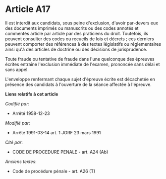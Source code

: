 # Article A17

Il est interdit aux candidats, sous peine d'exclusion, d'avoir par-devers eux des documents imprimés ou manuscrits ou des
codes annotés et commentés article par article par des praticiens du droit. Toutefois, ils peuvent consulter des codes ou
recueils de lois et décrets ; ces derniers peuvent comporter des références à des textes législatifs ou réglementaires ainsi
qu'à des articles de doctrine ou des décisions de jurisprudence.

Toute fraude ou tentative de fraude dans l'une quelconque des épreuves écrites entraîne l'exclusion immédiate de l'examen,
prononcée sans délai et sans appel.

L'enveloppe renfermant chaque sujet d'épreuve écrite est décachetée en présence des candidats à l'ouverture de la séance
affectée à l'épreuve.

**Liens relatifs à cet article**

_Codifié par_:

  - Arrêté 1958-12-23

_Modifié par_:

  - Arrêté 1991-03-14 art. 1 JORF 23 mars 1991

_Cité par_:

  - CODE DE PROCEDURE PENALE - art. A24 (Ab)

_Anciens textes_:

  - Code de procédure pénale - art. A26 (T)
